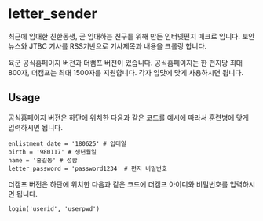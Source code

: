 # letter_sender

최근에 입대한 친한동생, 곧 입대하는 친구를 위해 만든 인터넷편지 매크로 입니다.
보안뉴스와 JTBC 기사를 RSS기반으로 기사제목과 내용을 크롤링 합니다.

육군 공식홈페이지 버전과 더캠프 버전이 있습니다.
공식홈페이지는 한 편지당 최대 800자, 더캠프는 최대 1500자를 지원합니다.
각자 입맛에 맞게 사용하시면 됩니다.

## Usage

공식홈페이지 버전은 하단에 위치한 다음과 같은 코드를 예시에 따라서 훈련병에 맞게 입력하시면 됩니다.
```
enlistment_date = '180625' # 입대일
birth = '980117' # 생년월일
name = '홍길동' # 성함
letter_password = 'password1234' # 편지 비밀번호
```

더캠프 버전은 하단에 위치한 다음과 같은 코드에 더캠프 아이디와 비밀번호를 입력하시면 됩니다.
```
login('userid', 'userpwd')
```

